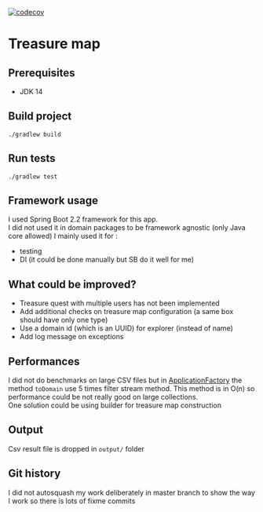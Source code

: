 [![codecov](https://codecov.io/gh/fleboulch/treasure-map/branch/master/graph/badge.svg)](https://codecov.io/gh/fleboulch/treasure-map)

# Treasure map

## Prerequisites

- JDK 14

## Build project

```
./gradlew build
```
## Run tests

```
./gradlew test
```

## Framework usage

I used Spring Boot 2.2 framework for this app.  
I did not used it in domain packages to be framework agnostic (only Java core allowed)
I mainly used it for :
- testing
- DI (it could be done manually but SB do it well for me) 

## What could be improved?

- Treasure quest with multiple users has not been implemented
- Add additional checks on treasure map configuration (a same box should have only one type)
- Use a domain id (which is an UUID) for explorer (instead of name)
- Add log message on exceptions

## Performances

I did not do benchmarks on large CSV files but in [ApplicationFactory](src/main/java/com/fleboulch/treasuremap/application/exposition/ApplicationFactory.java) the method `toDomain` use 5 times filter stream method.
This method is in O(n) so performance could be not really good on large collections.  
One solution could be using builder for treasure map construction

## Output

Csv result file is dropped in `output/` folder

## Git history

I did not autosquash my work deliberately in master branch to show the way I work so there is lots of fixme commits
